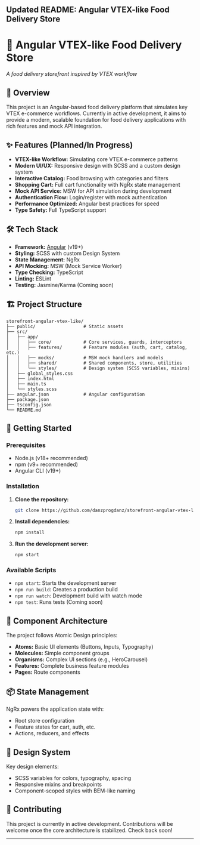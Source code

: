 ## Updated README: Angular VTEX-like Food Delivery Store

# 🍕 Angular VTEX-like Food Delivery Store

*A food delivery storefront inspired by VTEX workflow*

## 🏁 Overview

This project is an Angular-based food delivery platform that simulates key VTEX e-commerce workflows. Currently in active development, it aims to provide a modern, scalable foundation for food delivery applications with rich features and mock API integration.

## ✨ Features (Planned/In Progress)

- **VTEX-like Workflow:** Simulating core VTEX e-commerce patterns
- **Modern UI/UX:** Responsive design with SCSS and a custom design system
- **Interactive Catalog:** Food browsing with categories and filters
- **Shopping Cart:** Full cart functionality with NgRx state management
- **Mock API Service:** MSW for API simulation during development
- **Authentication Flow:** Login/register with mock authentication
- **Performance Optimized:** Angular best practices for speed
- **Type Safety:** Full TypeScript support

## 🛠️ Tech Stack

- **Framework:** [Angular](https://angular.io/) (v19+)
- **Styling:** SCSS with custom Design System
- **State Management:** NgRx
- **API Mocking:** MSW (Mock Service Worker)
- **Type Checking:** TypeScript
- **Linting:** ESLint
- **Testing:** Jasmine/Karma (Coming soon)

## 🏗️ Project Structure

```
storefront-angular-vtex-like/
├── public/                  # Static assets
├── src/
│   ├── app/
│   │   ├── core/            # Core services, guards, interceptors
│   │   ├── features/        # Feature modules (auth, cart, catalog, etc.)
│   │   ├── mocks/           # MSW mock handlers and models
│   │   ├── shared/          # Shared components, store, utilities
│   │   └── styles/          # Design system (SCSS variables, mixins)
│   ├── global_styles.css
│   ├── index.html
│   ├── main.ts
│   └── styles.scss
├── angular.json             # Angular configuration
├── package.json
├── tsconfig.json
└── README.md
```

## 🚀 Getting Started

### Prerequisites

- Node.js (v18+ recommended)
- npm (v9+ recommended)
- Angular CLI (v19+)

### Installation

1. **Clone the repository:**
   ```bash
   git clone https://github.com/danzprogdanz/storefront-angular-vtex-like.git
   ```
2. **Install dependencies:**
   ```bash
   npm install
   ```
3. **Run the development server:**
   ```bash
   npm start
   ```

### Available Scripts

- `npm start`: Starts the development server
- `npm run build`: Creates a production build
- `npm run watch`: Development build with watch mode
- `npm test`: Runs tests (Coming soon)

## 🧩 Component Architecture

The project follows Atomic Design principles:

- **Atoms:** Basic UI elements (Buttons, Inputs, Typography)
- **Molecules:** Simple component groups
- **Organisms:** Complex UI sections (e.g., HeroCarousel)
- **Features:** Complete business feature modules
- **Pages:** Route components

## 📦 State Management

NgRx powers the application state with:

- Root store configuration
- Feature states for cart, auth, etc.
- Actions, reducers, and effects

## 🎨 Design System

Key design elements:

- SCSS variables for colors, typography, spacing
- Responsive mixins and breakpoints
- Component-scoped styles with BEM-like naming

## 🤝 Contributing

This project is currently in active development. Contributions will be welcome once the core architecture is stabilized. Check back soon!

---
